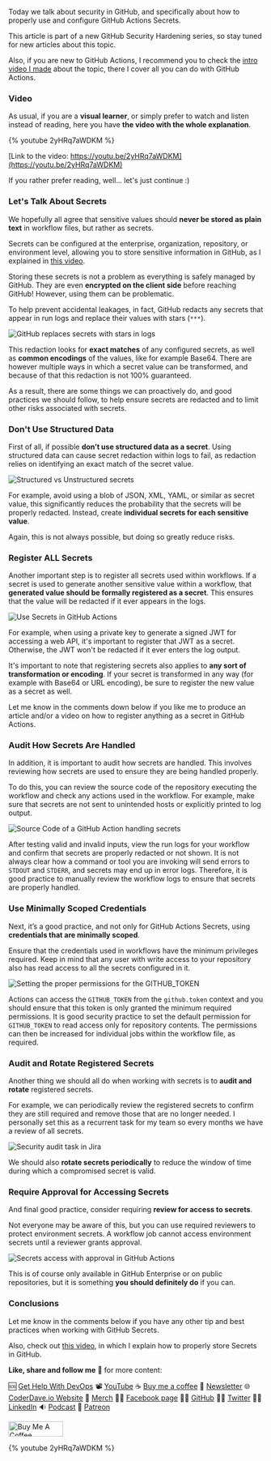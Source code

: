 Today we talk about security in GitHub, and specifically about how to properly use and configure GitHub Actions Secrets. 

This article is part of a new GitHub Security Hardening series, so stay tuned for new articles about this topic.

Also, if you are new to GitHub Actions, I recommend you to check the [intro video I made](https://youtu.be/msCWg2F4sck) about the topic, there I cover all you can do with GitHub Actions.

### Video

As usual, if you are a __visual learner__, or simply prefer to watch and listen instead of reading, here you have __the video with the whole explanation__.

{% youtube 2yHRq7aWDKM %}

[Link to the video: https://youtu.be/2yHRq7aWDKM](https://youtu.be/2yHRq7aWDKM)

If you rather prefer reading, well... let's just continue :)

### Let's Talk About Secrets

We hopefully all agree that sensitive values should __never be stored as plain text__ in workflow files, but rather as secrets.

Secrets can be configured at the enterprise, organization, repository, or environment level, allowing you to store sensitive information in GitHub, as I explained in [this video](https://youtu.be/tXv_npAP90k).

Storing these secrets is not a problem as everything is safely managed by GitHub. They are even __encrypted on the client side__ before reaching GitHub! However, using them can be problematic.

To help prevent accidental leakages, in fact, GitHub redacts any secrets that appear in run logs and replace their values with stars (`***`).

![GitHub replaces secrets with stars in logs](https://dev-to-uploads.s3.amazonaws.com/uploads/articles/iouqofcln97s8ud850zz.png)

This redaction looks for __exact matches__ of any configured secrets, as well as __common encodings__ of the values, like for example Base64. There are however multiple ways in which a secret value can be transformed, and because of that this redaction is not 100% guaranteed.

As a result, there are some things we can proactively do, and good practices we should follow, to help ensure secrets are redacted and to limit other risks associated with secrets.

### Don't Use Structured Data

First of all, if possible __don’t use structured data as a secret__. Using structured data can cause secret redaction within logs to fail, as redaction relies on identifying an exact match of the secret value. 

![Structured vs Unstructured secrets](https://dev-to-uploads.s3.amazonaws.com/uploads/articles/3cqbd32o9etuqaqa9ydp.png)

For example, avoid using a blob of JSON, XML, YAML, or similar as secret value, this significantly reduces the probability that the secrets will be properly redacted. 
Instead, create __individual secrets for each sensitive value__.

Again, this is not always possible, but doing so greatly reduce risks.

### Register ALL Secrets

Another important step is to register all secrets used within workflows. If a secret is used to generate another sensitive value within a workflow, that __generated value should be formally registered as a secret__. This ensures that the value will be redacted if it ever appears in the logs.

![Use Secrets in GitHub Actions](https://dev-to-uploads.s3.amazonaws.com/uploads/articles/jki32zzmdu47kukw5f9h.png)

For example, when using a private key to generate a signed JWT for accessing a web API, it's important to register that JWT as a secret. Otherwise, the JWT won't be redacted if it ever enters the log output.

It's important to note that registering secrets also applies to __any sort of transformation or encoding__. If your secret is transformed in any way (for example with Base64 or URL encoding), be sure to register the new value as a secret as well.

Let me know in the comments down below if you like me to produce an article and/or a video on how to register anything as a secret in GitHub Actions.

### Audit How Secrets Are Handled

In addition, it is important to audit how secrets are handled. This involves reviewing how secrets are used to ensure they are being handled properly. 

To do this, you can review the source code of the repository executing the workflow and check any actions used in the workflow. For example, make sure that secrets are not sent to unintended hosts or explicitly printed to log output.

![Source Code of a GitHub Action handling secrets](https://dev-to-uploads.s3.amazonaws.com/uploads/articles/l4uk0vn58u2ka0ss2lr9.png)

After testing valid and invalid inputs, view the run logs for your workflow and confirm that secrets are properly redacted or not shown. It is not always clear how a command or tool you are invoking will send errors to `STDOUT` and `STDERR`, and secrets may end up in error logs. Therefore, it is good practice to manually review the workflow logs to ensure that secrets are properly handled.

### Use Minimally Scoped Credentials

Next, it’s a good practice, and not only for GitHub Actions Secrets, using __credentials that are minimally scoped__.

Ensure that the credentials used in workflows have the minimum privileges required. Keep in mind that any user with write access to your repository also has read access to all the secrets configured in it.

![Setting the proper permissions for the GITHUB_TOKEN](https://dev-to-uploads.s3.amazonaws.com/uploads/articles/el6vnletkksxtb461i09.png)

Actions can access the `GITHUB_TOKEN` from the `github.token` context and you should ensure that this token is only granted the minimum required permissions. It is good security practice to set the default permission for `GITHUB_TOKEN` to read access only for repository contents. 
The permissions can then be increased for individual jobs within the workflow file, as required.

### Audit and Rotate Registered Secrets

Another thing we should all do when working with secrets is to __audit and rotate__ registered secrets. 

For example, we can periodically review the registered secrets to confirm they are still required and remove those that are no longer needed. I personally set this as a recurrent task for my team so every months we have a review of all secrets.

![Security audit task in Jira](https://dev-to-uploads.s3.amazonaws.com/uploads/articles/59oiwzb0ibn3figgkfh9.png)

We should also __rotate secrets periodically__ to reduce the window of time during which a compromised secret is valid.

### Require Approval for Accessing Secrets

And final good practice, consider requiring __review for access to secrets__.

Not everyone may be aware of this, but you can use required reviewers to protect environment secrets. A workflow job cannot access environment secrets until a reviewer grants approval. 

![Secrets access with approval in GitHub Actions](https://dev-to-uploads.s3.amazonaws.com/uploads/articles/mmx2xpyomlkryjez62bi.png)

This is of course only available in GitHub Enterprise or on public repositories, but it is something __you should definitely do__ if you can.

### Conclusions

Let me know in the comments below if you have any other tip and best practices when working with GitHub Secrets. 

Also, check out [this video](https://youtu.be/tXv_npAP90k), in which I explain how to properly store Secrets in GitHub.

__Like, share and follow me__ 🚀 for more content:

🆘 [Get Help With DevOps](https://geni.us/cdconsult)
📽 [YouTube](https://www.youtube.com/CoderDave)
☕ [Buy me a coffee](https://buymeacoffee.com/CoderDave)
📧 [Newsletter](https://coderdave.io/newsletter)
🌐 [CoderDave.io Website](https://coderdave.io)
👕 [Merch](https://geni.us/cdmerch)
👦🏻 [Facebook page](https://www.facebook.com/CoderDaveYT)
🐱‍💻 [GitHub](https://github.com/n3wt0n)
👲🏻 [Twitter](https://www.twitter.com/davide.benvegnu)
👴🏻 [LinkedIn](https://www.linkedin.com/in/davidebenvegnu/)
🔉 [Podcast](https://geni.us/cdpodcast)
💖 [Patreon](https://patreon.com/CoderDave)

<a href="https://www.buymeacoffee.com/CoderDave" target="_blank"><img src="https://cdn.buymeacoffee.com/buttons/v2/default-yellow.png" alt="Buy Me A Coffee" style="height: 30px !important; width: 108px !important;" ></a>

{% youtube 2yHRq7aWDKM %}